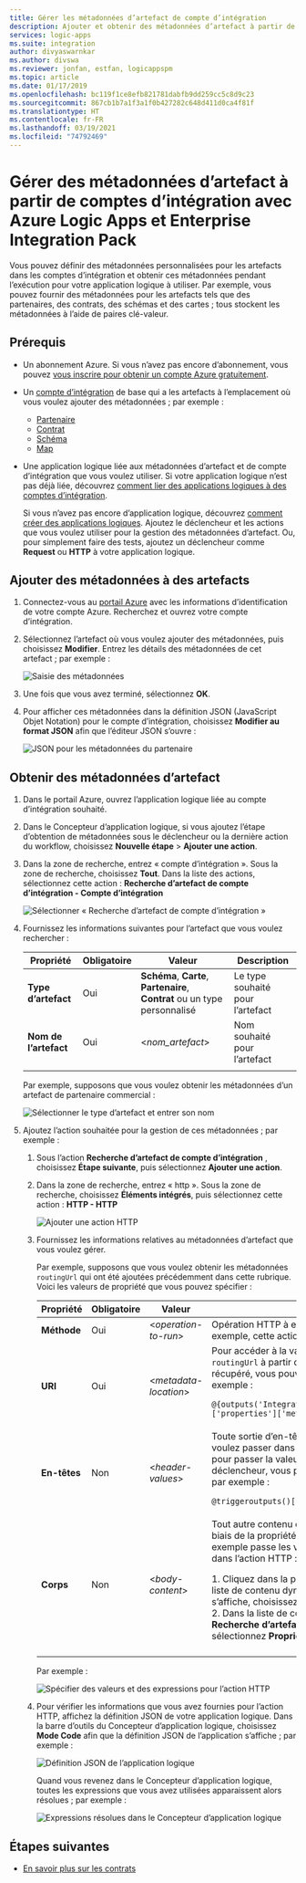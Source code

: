 ```yaml
---
title: Gérer les métadonnées d’artefact de compte d’intégration
description: Ajouter et obtenir des métadonnées d’artefact à partir de comptes d’intégration dans Azure Logic Apps avec Enterprise Integration Pack
services: logic-apps
ms.suite: integration
author: divyaswarnkar
ms.author: divswa
ms.reviewer: jonfan, estfan, logicappspm
ms.topic: article
ms.date: 01/17/2019
ms.openlocfilehash: bc119f1ce8efb821781dabfb9dd259cc5c8d9c23
ms.sourcegitcommit: 867cb1b7a1f3a1f0b427282c648d411d0ca4f81f
ms.translationtype: HT
ms.contentlocale: fr-FR
ms.lasthandoff: 03/19/2021
ms.locfileid: "74792469"
---
```

# <a name="manage-artifact-metadata-in-integration-accounts-with-azure-logic-apps-and-enterprise-integration-pack"></a>Gérer des métadonnées d’artefact à partir de comptes d’intégration avec Azure Logic Apps et Enterprise Integration Pack

Vous pouvez définir des métadonnées personnalisées pour les artefacts dans les comptes d’intégration et obtenir ces métadonnées pendant l’exécution pour votre application logique à utiliser. Par exemple, vous pouvez fournir des métadonnées pour les artefacts tels que des partenaires, des contrats, des schémas et des cartes ; tous stockent les métadonnées à l’aide de paires clé-valeur. 

## <a name="prerequisites"></a>Prérequis

* Un abonnement Azure. Si vous n’avez pas encore d’abonnement, vous pouvez <a href="https://azure.microsoft.com/free/" target="_blank">vous inscrire pour obtenir un compte Azure gratuitement</a>.

* Un [compte d’intégration](../logic-apps/logic-apps-enterprise-integration-create-integration-account.md) de base qui a les artefacts à l’emplacement où vous voulez ajouter des métadonnées ; par exemple : 

  * [Partenaire](logic-apps-enterprise-integration-partners.md)
  * [Contrat](logic-apps-enterprise-integration-agreements.md)
  * [Schéma](logic-apps-enterprise-integration-schemas.md)
  * [Map](logic-apps-enterprise-integration-maps.md)

* Une application logique liée aux métadonnées d’artefact et de compte d’intégration que vous voulez utiliser. Si votre application logique n’est pas déjà liée, découvrez [comment lier des applications logiques à des comptes d’intégration](logic-apps-enterprise-integration-create-integration-account.md#link-account). 

  Si vous n’avez pas encore d’application logique, découvrez [comment créer des applications logiques](../logic-apps/quickstart-create-first-logic-app-workflow.md). 
  Ajoutez le déclencheur et les actions que vous voulez utiliser pour la gestion des métadonnées d’artefact. Ou, pour simplement faire des tests, ajoutez un déclencheur comme **Request** ou **HTTP** à votre application logique.

## <a name="add-metadata-to-artifacts"></a>Ajouter des métadonnées à des artefacts

1. Connectez-vous au <a href="https://portal.azure.com" target="_blank">portail Azure</a> avec les informations d’identification de votre compte Azure. Recherchez et ouvrez votre compte d’intégration.

1. Sélectionnez l’artefact où vous voulez ajouter des métadonnées, puis choisissez **Modifier**. Entrez les détails des métadonnées de cet artefact ; par exemple :

   ![Saisie des métadonnées](media/logic-apps-enterprise-integration-metadata/add-partner-metadata.png)

1. Une fois que vous avez terminé, sélectionnez **OK**.

1. Pour afficher ces métadonnées dans la définition JSON (JavaScript Objet Notation) pour le compte d’intégration, choisissez **Modifier au format JSON** afin que l’éditeur JSON s’ouvre : 

   ![JSON pour les métadonnées du partenaire](media/logic-apps-enterprise-integration-metadata/partner-metadata.png)

## <a name="get-artifact-metadata"></a>Obtenir des métadonnées d’artefact

1. Dans le portail Azure, ouvrez l’application logique liée au compte d’intégration souhaité. 

1. Dans le Concepteur d’application logique, si vous ajoutez l’étape d’obtention de métadonnées sous le déclencheur ou la dernière action du workflow, choisissez **Nouvelle étape** > **Ajouter une action**. 

1. Dans la zone de recherche, entrez « compte d’intégration ». Sous la zone de recherche, choisissez **Tout**. Dans la liste des actions, sélectionnez cette action : **Recherche d’artefact de compte d’intégration - Compte d’intégration**

   ![Sélectionner « Recherche d’artefact de compte d’intégration »](media/logic-apps-enterprise-integration-metadata/integration-account-artifact-lookup.png)

1. Fournissez les informations suivantes pour l’artefact que vous voulez rechercher :

   | Propriété | Obligatoire | Valeur | Description | 
   |----------|---------|-------|-------------| 
   | **Type d’artefact** | Oui | **Schéma**, **Carte**, **Partenaire**, **Contrat** ou un type personnalisé | Le type souhaité pour l’artefact | 
   | **Nom de l’artefact** | Oui | <*nom_artefact*> | Nom souhaité pour l’artefact | 
   ||| 

   Par exemple, supposons que vous voulez obtenir les métadonnées d’un artefact de partenaire commercial :

   ![Sélectionner le type d’artefact et entrer son nom](media/logic-apps-enterprise-integration-metadata/artifact-lookup-information.png)

1. Ajoutez l’action souhaitée pour la gestion de ces métadonnées ; par exemple :

   1. Sous l’action **Recherche d’artefact de compte d’intégration** , choisissez **Étape suivante**, puis sélectionnez **Ajouter une action**. 

   1. Dans la zone de recherche, entrez « http ». Sous la zone de recherche, choisissez **Éléments intégrés**, puis sélectionnez cette action : **HTTP - HTTP**

      ![Ajouter une action HTTP](media/logic-apps-enterprise-integration-metadata/http-action.png)

   1. Fournissez les informations relatives au métadonnées d’artefact que vous voulez gérer. 

      Par exemple, supposons que vous voulez obtenir les métadonnées `routingUrl` qui ont été ajoutées précédemment dans cette rubrique. Voici les valeurs de propriété que vous pouvez spécifier : 

      | Propriété | Obligatoire | Valeur | Description | 
      |----------|----------|-------|-------------| 
      | **Méthode** | Oui | <*operation-to-run*> | Opération HTTP à exécuter sur l’artefact. Par exemple, cette action HTTP utilise la méthode **GET**. | 
      | **URI** | Oui | <*metadata-location*> | Pour accéder à la valeur de métadonnées `routingUrl` à partir de l’artefact que vous avez récupéré, vous pouvez utiliser une expression ; par exemple : <p>`@{outputs('Integration_Account_Artifact_Lookup')['properties']['metadata']['routingUrl']}` | 
      | **En-têtes** | Non | <*header-values*> | Toute sortie d’en-tête du déclencheur que vous voulez passer dans l’action HTTP. Par exemple, pour passer la valeur de propriété `headers` du déclencheur, vous pouvez utiliser une expression ; par exemple : <p>`@triggeroutputs()['headers']` | 
      | **Corps** | Non | <*body-content*> | Tout autre contenu que vous voulez passer par le biais de la propriété `body` de l’action HTTP. Cet exemple passe les valeurs `properties` de l’artefact dans l’action HTTP : <p>1. Cliquez dans la propriété **Body** pour afficher la liste de contenu dynamique. Si aucune propriété ne s’affiche, choisissez **Afficher plus**. <br>2. Dans la liste de contenu dynamique, sous **Recherche d’artefact de compte d’intégration**, sélectionnez **Propriétés**. | 
      |||| 

      Par exemple :

      ![Spécifier des valeurs et des expressions pour l’action HTTP](media/logic-apps-enterprise-integration-metadata/add-http-action-values.png)

   1. Pour vérifier les informations que vous avez fournies pour l’action HTTP, affichez la définition JSON de votre application logique. Dans la barre d’outils du Concepteur d’application logique, choisissez **Mode Code** afin que la définition JSON de l’application s’affiche ; par exemple :

      ![Définition JSON de l’application logique](media/logic-apps-enterprise-integration-metadata/finished-logic-app-definition.png)

      Quand vous revenez dans le Concepteur d’application logique, toutes les expressions que vous avez utilisées apparaissent alors résolues ; par exemple :

      ![Expressions résolues dans le Concepteur d’application logique](media/logic-apps-enterprise-integration-metadata/resolved-expressions.png)

## <a name="next-steps"></a>Étapes suivantes

* [En savoir plus sur les contrats](logic-apps-enterprise-integration-agreements.md)

